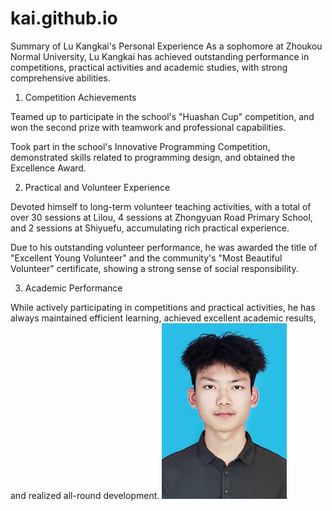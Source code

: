 # kai.github.io
Summary of Lu Kangkai's Personal Experience
As a sophomore at Zhoukou Normal University, Lu Kangkai has achieved outstanding performance in competitions, practical activities and academic studies, with strong comprehensive abilities.

1. Competition Achievements

Teamed up to participate in the school's "Huashan Cup" competition, and won the second prize with teamwork and professional capabilities.

Took part in the school's Innovative Programming Competition, demonstrated skills related to programming design, and obtained the Excellence Award.

2. Practical and Volunteer Experience

Devoted himself to long-term volunteer teaching activities, with a total of over 30 sessions at Lilou, 4 sessions at Zhongyuan Road Primary School, and 2 sessions at Shiyuefu, accumulating rich practical experience.

Due to his outstanding volunteer performance, he was awarded the title of "Excellent Young Volunteer" and the community's "Most Beautiful Volunteer" certificate, showing a strong sense of social responsibility.

3. Academic Performance

While actively participating in competitions and practical activities, he has always maintained efficient learning, achieved excellent academic results, and realized all-round development.
<img src="kk.jpg" width="200" alt="我的kk照片">

